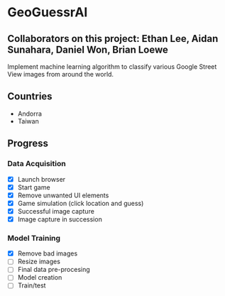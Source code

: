 # GeoGuessrAI
## Collaborators on this project: Ethan Lee, Aidan Sunahara, Daniel Won, Brian Loewe

Implement machine learning algorithm to classify various Google Street View images from around the world.

## Countries
- Andorra
- Taiwan

## Progress
### Data Acquisition

- [x] Launch browser
- [x] Start game
- [x] Remove unwanted UI elements
- [x] Game simulation (click location and guess)
- [x] Successful image capture
- [x] Image capture in succession

### Model Training
- [x] Remove bad images
- [ ] Resize images
- [ ] Final data pre-procesing
- [ ] Model creation
- [ ] Train/test
